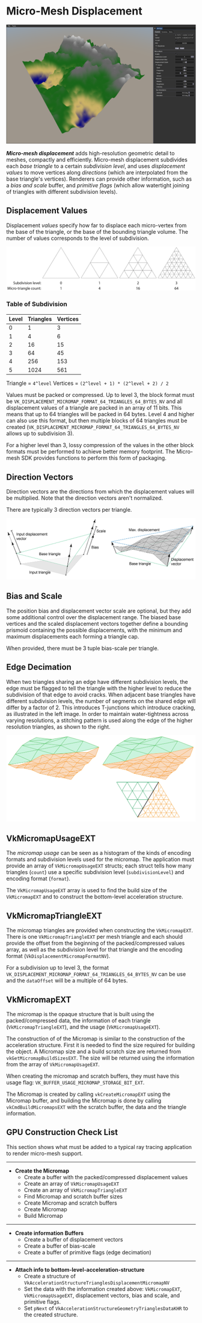 # Micro-Mesh Displacement
![](docs/micromesh.png)

_**Micro-mesh displacement**_ adds high-resolution geometric detail to meshes, compactly and efficiently. Micro-mesh displacement subdivides each _base triangle_ to a certain _subdivision level_, and uses _displacement values_ to move vertices along _directions_ (which are interpolated from the base triangle's vertices). Renderers can provide other information, such as a _bias and scale_ buffer, and _primitive flags_ (which allow watertight joining of triangles with different subdivision levels).

## Displacement Values

Displacement _values_ specify how far to displace each micro-vertex from the base of the triangle, or the base of the bounding triangle volume.  The number of values corresponds to the level of subdivision.



![](docs/SubdivisionSchemeExamples.jpg)

### Table of Subdivision

| Level | Triangles | Vertices  |
|-------| --------- | --------  |
| 0     | 1         | 3         |
| 1     | 4         | 6         |
| 2     | 16        | 15        |
| 3     | 64        | 45        |
| 4     | 256       | 153       |
| 5     | 1024      | 561       |

Triangle = `4^level`
Vertices = `(2^level + 1) * (2^level + 2) / 2 `


Values must be packed or compressed. Up to level 3, the block format must be `VK_DISPLACEMENT_MICROMAP_FORMAT_64_TRIANGLES_64_BYTES_NV` and all displacement values of a triangle are packed in an array of 11 bits. This means that up to 64 triangles will be packed in 64 bytes. Level 4 and higher can also use this format, but then multiple blocks of 64 triangles must be created (`VK_DISPLACEMENT_MICROMAP_FORMAT_64_TRIANGLES_64_BYTES_NV` allows up to subdivision 3).

For a higher level than 3, lossy compression of the values in the other block formats must be performed to achieve better memory footprint. The Micro-mesh SDK provides functions to perform this form of packaging.


## Direction Vectors

Direction vectors are the directions from which the displacement values will be multiplied. Note that the direction vectors aren't normalized. 

There are typically 3 direction vectors per triangle. 

![](docs/DisplacementPrismoidInputs.jpg)

## Bias and Scale

The position bias and displacement vector scale are optional, but they add some additional control over the displacement range. The biased base vertices and the scaled displacement vectors together define a bounding prismoid containing the possible displacements, with the minimum and maximum displacements each forming a triangle cap. 

When provided, there must be 3 tuple bias-scale per triangle.


## Edge Decimation

When two triangles sharing an edge have different subdivision levels, the edge must be flagged to tell the triangle with the higher level to reduce the subdivision of that edge to avoid cracks.  When adjacent base triangles have different subdivision levels, the number of segments on the shared edge will differ by a factor of 2. This introduces T-junctions which introduce cracking, as illustrated in the left image. In order to maintain water-tightness across varying resolutions, a stitching pattern is used along the edge of the higher resolution triangles, as shown to the right.

![](docs/EdgeDecimation.jpg)




## VkMicromapUsageEXT

The _micromap usage_ can be seen as a histogram of the kinds of encoding formats and subdivision levels used for the micromap. The application must provide an array of `VkMicromapUsageEXT` structs; each struct tells how many triangles (`count`) use a specific subdivision level (`subdivisionLevel`) and encoding format (`format`).

The `VkMicromapUsageEXT` array is used to find the build size of the `VkMicromapEXT` and to construct the bottom-level acceleration structure.


## VkMicromapTriangleEXT

The micromap triangles are provided when constructing the `VkMicromapEXT`. There is one `VkMicromapTriangleEXT` per mesh triangle and each should provide the offset from the beginning of the packed/compressed values array, as well as the subdivision level for that triangle and the encoding format (`VkDisplacementMicromapFormatNV`).

For a subdivision up to level 3, the format `VK_DISPLACEMENT_MICROMAP_FORMAT_64_TRIANGLES_64_BYTES_NV` can be use and the `dataOffset` will be a multiple of 64 bytes.


## VkMicromapEXT

The micromap is the opaque structure that is built using the packed/compressed data, the information of each triangle (`VkMicromapTriangleEXT`), and the usage (`VkMicromapUsageEXT`).

The construction of of the Micromap is similar to the construction of the acceleration structure. First it is needed to find the size required for building the object. A Micromap size and a build scratch size are returned from `vkGetMicromapBuildSizesEXT`.  The size will be returned using the information from the array of `VkMicromapUsageEXT`. 

When creating the micromap and scratch buffers, they must have this usage flag: `VK_BUFFER_USAGE_MICROMAP_STORAGE_BIT_EXT`.

The Micromap is created by calling `vkCreateMicromapEXT` using the Micromap buffer, and building the Micromap is done by calling `vkCmdBuildMicromapsEXT` with the scratch buffer, the data and the triangle information.


## GPU Construction Check List

This section shows what must be added to a typical ray tracing application to render micro-mesh support. 

***

* **Create the Micromap**
	* Create a buffer with the packed/compressed displacement values
	* Create an array of `VkMicromapUsageEXT`
	* Create an array of `VkMicromapTriangleEXT`
	* Find Micromap and scratch buffer sizes
	* Create Micromap and scratch buffers
	* Create Micromap
	* Build Micromap
***
* **Create information Buffers**
	* Create a buffer of displacement vectors
	* Create a buffer of bias-scale
	* Create a buffer of primitive flags (edge decimation)
***
*  **Attach info to bottom-level-acceleration-structure**
	* Create a structure of `VkAccelerationStructureTrianglesDisplacementMicromapNV`
	* Set the data with the information created above: `VkMicromapEXT`, `VkMicromapUsageEXT`, displacement vectors, bias and scale, and primitive flags.
	* Set  `pNext` of `VkAccelerationStructureGeometryTrianglesDataKHR` to the created structure.
	

